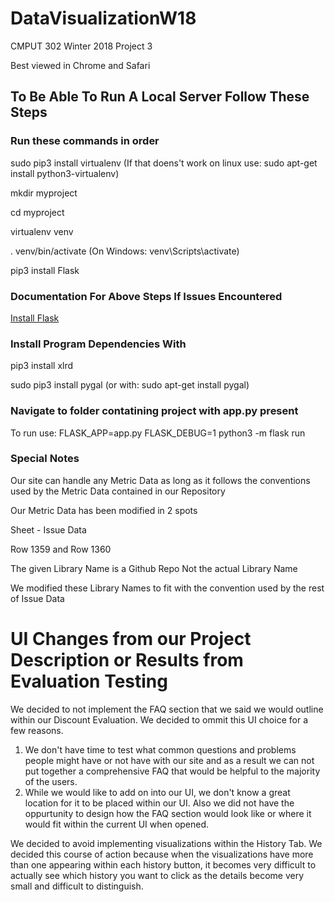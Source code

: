 # DataVisualizationW18
CMPUT 302  Winter 2018 Project 3

Best viewed in Chrome and Safari

## To Be Able To Run A Local Server Follow These Steps
### Run these commands in order
sudo pip3 install virtualenv (If that doens't work on linux use: sudo apt-get install python3-virtualenv)

mkdir myproject

cd myproject

virtualenv venv

. venv/bin/activate (On Windows: venv\Scripts\activate)

pip3 install Flask

### Documentation For Above Steps If Issues Encountered
[Install Flask](http://flask.pocoo.org/docs/0.12/installation/#installation)

### Install Program Dependencies With
pip3 install xlrd

sudo pip3 install pygal (or with: sudo apt-get install pygal)

### Navigate to folder contatining project with app.py present

To run use: FLASK_APP=app.py FLASK_DEBUG=1 python3 -m flask run

### Special Notes
Our site can handle any Metric Data as long as it follows the conventions used by the Metric Data contained in our Repository

Our Metric Data has been modified in 2 spots

Sheet - Issue Data

Row 1359 and Row 1360

The given Library Name is a Github Repo Not the actual Library Name

We modified these Library Names to fit with the convention used by the rest of Issue Data

# UI Changes from our Project Description or Results from Evaluation Testing

We decided to not implement the FAQ section that we said we would outline within our Discount Evaluation. We decided to ommit this UI choice for a few reasons.
1. We don't have time to test what common questions and problems people might have or not have with our site and as a result we can not put together a comprehensive FAQ that would be helpful to the majority of the users.
2. While we would like to add on into our UI, we don't know a great location for it to be placed within our UI. Also we did not have the oppurtunity to design how the FAQ section would look like or where it would fit within the current UI when opened.

We decided to avoid implementing visualizations within the History Tab. We decided this course of action because when the visualizations have more than one appearing within each history button, it becomes very difficult to actually see which history you want to click as the details become very small and difficult to distinguish.
